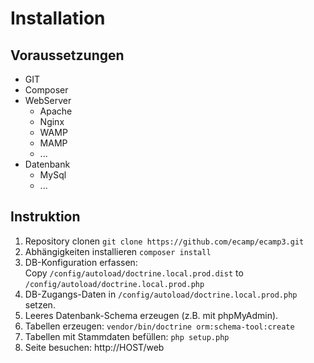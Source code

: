 # Installation
## Voraussetzungen

- GIT
- Composer
- WebServer
  - Apache
  - Nginx
  - WAMP
  - MAMP
  - ...
- Datenbank
  - MySql
  - ...

## Instruktion
1) Repository clonen ``` git clone https://github.com/ecamp/ecamp3.git ```
2) Abhängigkeiten installieren ``` composer install ```
3) DB-Konfiguration erfassen:  
   Copy ```/config/autoload/doctrine.local.prod.dist``` to 
   ```/config/autoload/doctrine.local.prod.php```
4) DB-Zugangs-Daten in ```/config/autoload/doctrine.local.prod.php``` setzen. 
5) Leeres Datenbank-Schema erzeugen (z.B. mit phpMyAdmin).
6) Tabellen erzeugen: ```vendor/bin/doctrine orm:schema-tool:create```
7) Tabellen mit Stammdaten befüllen:  ```php setup.php```
8) Seite besuchen: http://HOST/web
